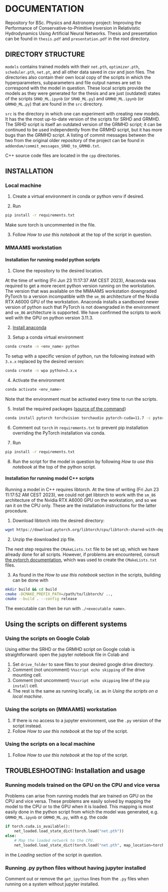 # DOCUMENTATION

Repository for BSc. Physics and Astronomy project: Improving the Performance of Conservative-to-Primitive Inversion in Relativistic Hydrodynamics Using Artificial Neural Networks. Thesis and presentation can be found in `thesis.pdf` and `presentation.pdf` in the root directory.

## DIRECTORY STRUCTURE

`models` contains trained models with their `net.pth`, `optimizer.pth`, `scheduler.pth`, `net.pt`, and all other data saved in csv and json files. The directories also contain their own local copy of the scripts in which the hyperparameters, subparameters and file output names are set to correspond with the model in question. These local scripts provide the models as they were generated for the thesis and are just (outdated) states of the scripts `SRHD_ML.ipynb` (or `SRHD_ML.py`) and  `GRMHD_ML.ipynb` (or `GRMHD_ML.py`) that are found in the `src` directory.

`src` is the directory in which one can experiment with creating new models. It has the the most up-to-date version of the scripts for SRHD and GRMHD. The SRHD script is itself an outdated version of the GRMHD script; it can be continued to be used independently from the GRMHD script, but it has more bugs than the GRMHD script. A listing of commit messages between the two from the original older repository of the project can be found in `addendum/commit_messages_SRHD_to_GRMHD.txt`. 

C++ source code files are located in the `cpp` directories.

## INSTALLATION

### Local machine

1. Create a virtual environment in conda or python venv if desired.

2. Run

```sh
pip install -r requirements.txt
```

Make sure torch is uncommented in the file.

3. Follow _How to use this notebook_ at the top of the script in question.

### MMAAMS workstation

#### Installation for running model python scripts

1. Clone the repository to the desired location.

At the time of writing (Fri Jun 23 11:17:37 AM CEST 2023), Anaconda was required to get a more recent python version running on the workstation. The version that was available on the MMAAMS workstation downgraded PyTorch to a version incompatible with the `sm_86` architecture of the Nvidia RTX A6000 GPU of the workstation. Anaconda installs a sandboxed newer version of python such that PyTorch is not downgraded in the environment and `sm_86` architecture is supported. We have confirmed the scripts to work well with the GPU on python version 3.11.3.

2. [Install anaconda](https://pytorch.org/get-started/locally/#linux-anaconda)

3. Setup a conda virtual environment

```sh
conda create -n <env_name> python
```

To setup with a specific version of python, run the following instead with `3.x.x` replaced by the desired version:

```sh
conda create -n wpa python=3.x.x
```

4. Activate the environment

```sh
conda activate <env_name>
```

Note that the environment must be activated every time to run the scripts.

5. Install the required packages ([source of the command](https://pytorch.org/))

```sh
conda install pytorch torchvision torchaudio pytorch-cuda=11.7 -c pytorch -c nvidia
```

6. Comment out `torch` in `requirements.txt` to prevent pip installation overriding the PyTorch installation via conda.

7. Run

```sh
pip install -r requirements.txt
```

8. Run the script for the model in question by following _How to use this notebook_ at the top of the python script.

#### Installation for running model C++ scripts

Running a model in C++ requires libtorch. At the time of writing (Fri Jun 23 11:17:52 AM CEST 2023), we could not get libtorch to work with the `sm_86` architecture of the Nvidia RTX A6000 GPU on the workstation, and so we ran it on the CPU only. These are the installation instructions for the latter procedure.

1. Download libtorch into the desired directory:

```sh
wget https://download.pytorch.org/libtorch/cpu/libtorch-shared-with-deps-2.0.1%2Bcpu.zip
```

2. Unzip the downloaded zip file.

The next step requires the `CMakeLists.txt` file to be set up, which we have already done for all scripts. However, if problems are encountered, consult [the pytorch documentation](https://pytorch.org/cppdocs/installing.html), which was used to create the `CMakeLists.txt` files.

3. As found in the _How to use this notebook_ section in the scripts, building can be done with

```sh
mkdir build && cd build
cmake -DCMAKE_PREFIX_PATH=/path/to/libtorch/ ..,
cmake --build . --config release
```

The executable can then be run with `./<executable name>`.

## Using the scripts on different systems

### Using the scripts on Google Colab

Using either the SRHD or the GRMHD script on Google colab is straightforward: open the jupyter notebook file in Colab and 

1. Set `drive_folder` to save files to your desired google drive directory.
2. Comment (not uncomment) `%%script echo skipping` of the drive mounting cell.
3. Comment (not uncomment) `%%script echo skipping` line of the `pip install` cell.
4. The rest is the same as running locally, i.e. as in _Using the scripts on a local machine_.

### Using the scripts on (MMAAMS) workstation

1. If there is no access to a jupyter environment, use the `.py` version of the script instead.
2. Follow _How to use this notebook_ at the top of the script.

### Using the scripts on a local machine

1. Follow _How to use this notebook_ at the top of the script.

## TROUBLESHOOTING: Installation and usage

### Running models trained on the GPU on the CPU and vice versa

Problems can arise from running models that are trained on GPU on the CPU and vice versa. These problems are easily solved by mapping the model to the CPU or to the GPU when it is loaded. This mapping is most easily done in the python script from which the model was generated, e.g. `GRMHD_ML.ipynb` or `GRMHD_ML.py`, with e.g. the code

```python
if torch.cuda.is_available():
    net_loaded.load_state_dict(torch.load("net.pth"))
else: 
    # Map the loaded network to the CPU.
    net_loaded.load_state_dict(torch.load("net.pth", map_location=torch.device('cpu')))
```

in the _Loading_ section of the script in question.

### Running .py python files without having jupyter installed

Comment out or remove the `get_ipython` lines from the `.py`  files when running on a system without jupyter installed.